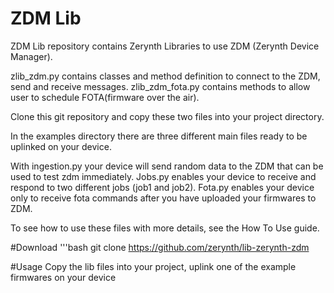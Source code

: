 ZDM Lib
========

ZDM Lib repository contains Zerynth Libraries to use ZDM (Zerynth Device Manager).

zlib_zdm.py contains classes and method definition to connect to the ZDM, send and receive messages.
zlib_zdm_fota.py contains methods to allow user to schedule FOTA(firmware over the air).

Clone this git repository and copy these two files into your project directory.

In the examples directory there are three different main files ready to be uplinked on your device.


With ingestion.py your device will send random data to the ZDM that can be used to test zdm immediately.
Jobs.py enables your device to receive and respond to two different jobs (job1 and job2).
Fota.py enables your device only to receive fota commands after you have uploaded your firmwares to ZDM.

To see how to use these files with more details, see the How To Use guide.

#Download
'''bash
git clone https://github.com/zerynth/lib-zerynth-zdm

#Usage
Copy the lib files into your project, uplink one of the example firmwares on your device